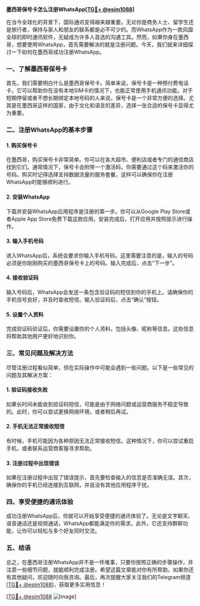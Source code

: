 **墨西哥保号卡怎么注册WhatsApp[[TG💪+ @esim1088](https://t.me/s/esim1088)]**

在当今全球化的背景下，国际通讯变得越来越重要。无论你是商务人士、留学生还是旅行者，保持与家人和朋友的联系都是必不可少的。而WhatsApp作为一款风靡全球的即时通讯软件，无疑成为许多人首选的沟通工具。然而，如果你身在墨西哥，想要使用WhatsApp，首先需要解决的就是注册问题。今天，我们就来详细探讨一下如何在墨西哥成功注册WhatsApp。

### 一、了解墨西哥保号卡

首先，我们需要明白什么是墨西哥保号卡。简单来说，保号卡是一种预付费电话卡，它可以帮助你在没有本地SIM卡的情况下，也能正常使用手机通讯功能。对于短期停留或者不想长期绑定本地号码的人来说，保号卡是一个非常方便的选择。尤其是在墨西哥这样的国家，由于文化和语言的差异，选择一张合适的保号卡显得尤为重要。

### 二、注册WhatsApp的基本步骤

#### 1. 购买保号卡

在墨西哥，购买保号卡非常简单。你可以在各大超市、便利店或者专门的通信商店找到它们。通常情况下，保号卡会附带一个激活码，你需要通过这个码来激活你的号码。购买时记得选择支持数据流量的服务套餐，这样可以确保你在注册WhatsApp时能够顺利进行。

#### 2. 安装WhatsApp

下载并安装WhatsApp应用程序是注册的第一步。你可以从Google Play Store或者Apple App Store免费下载这款应用。安装完成后，打开应用并按照提示进行操作。

#### 3. 输入手机号码

进入WhatsApp后，系统会要求你输入手机号码。这里需要注意的是，输入的号码必须是你刚刚购买的墨西哥保号卡上的号码。输入完成后，点击“下一步”。

#### 4. 接收验证码

输入号码后，WhatsApp会发送一条包含验证码的短信到你的手机上。请确保你的手机信号良好，并及时查收短信。输入验证码后，点击“确认”按钮。

#### 5. 设置个人资料

完成验证码验证后，你需要设置你的个人资料，包括头像、昵称等信息。这些信息将帮助其他用户更好地识别你。

### 三、常见问题及解决方法

尽管注册过程看似简单，但在实际操作中可能会遇到一些问题。以下是一些常见的问题及其解决方案：

#### 1. 验证码接收失败

如果长时间未能收到验证码短信，可能是由于网络问题或运营商服务不稳定导致的。此时，你可以尝试更换网络环境，或者稍后再试。

#### 2. 手机无法正常接收短信

有时候，手机可能因为各种原因无法正常接收短信。这种情况下，你可以尝试重启手机，或者联系运营商客服寻求帮助。

#### 3. 注册过程中出现错误

如果在注册过程中出现了错误提示，首先要检查输入的信息是否准确无误。其次，确保你的手机已经连接到互联网，并且没有其他应用程序干扰。

### 四、享受便捷的通讯体验

成功注册WhatsApp后，你就可以开始享受便捷的通讯体验了。无论是文字聊天、语音通话还是视频通话，WhatsApp都能满足你的需求。此外，它还支持群聊功能，让你可以轻松与多个好友同时交流。

### 五、结语

总之，在墨西哥注册WhatsApp并不是一件难事，只要你按照正确的步骤操作，并注意一些细节问题，就能顺利完成注册。希望这篇文章能对你有所帮助。如果你还有其他疑问，欢迎随时向我咨询。最后，再次提醒大家关注我们的Telegram频道[[TG💪+ @esim1088](https://t.me/s/esim1088)]，获取更多实用信息！

[[TG💪+ @esim1088](https://t.me/s/esim1088) ![Image](https://i.postimg.cc/4NQfJmqS/Snipaste-2025-05-13-00-14-12.png)]